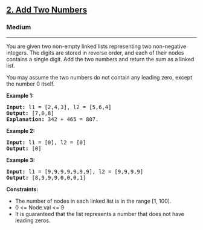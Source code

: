 <h2><a href="https://leetcode.com/problems/add-two-numbers/description/">2. Add Two Numbers</a></h2>
<h3>Medium</h3>
<hr>
<p>You are given two non-empty linked lists representing two non-negative integers. The digits are stored in reverse order, and each of their nodes contains a single digit. Add the two numbers and return the sum as a linked list.</p>
<p>You may assume the two numbers do not contain any leading zero, except the number 0 itself.</p>
<p><strong>Example 1:</strong></p>
<pre>
<strong>Input:</strong> l1 = [2,4,3], l2 = [5,6,4]
<strong>Output:</strong> [7,0,8]
<strong>Explanation:</strong> 342 + 465 = 807.
</pre>
<p><strong>Example 2:</strong></p>
<pre>
<strong>Input:</strong> l1 = [0], l2 = [0]
<strong>Output:</strong> [0]
</pre>
<p><strong>Example 3:</strong></p>
<pre>
<strong>Input:</strong> l1 = [9,9,9,9,9,9,9], l2 = [9,9,9,9]
<strong>Output:</strong> [8,9,9,9,0,0,0,1]
</pre>
<p><strong>Constraints:</strong></p>
<ul>
  <li>The number of nodes in each linked list is in the range [1, 100].</li>
  <li>0 <= Node.val <= 9</li>
  <li>It is guaranteed that the list represents a number that does not have leading zeros.</li>
</ul>
